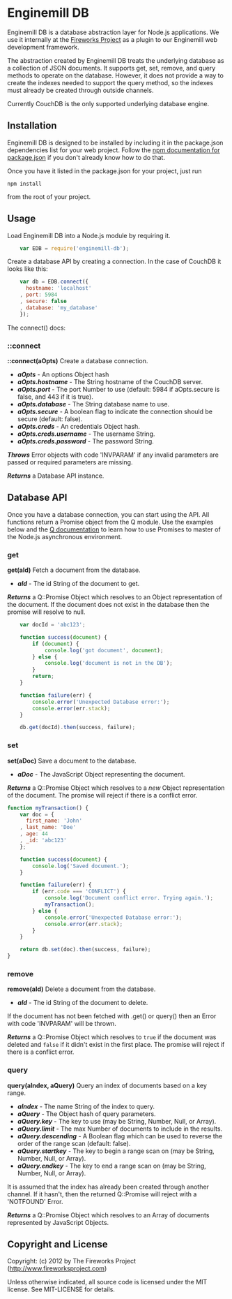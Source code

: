 Enginemill DB
=============
Enginemill DB is a database abstraction layer for Node.js applications. We use
it internally at the
[Fireworks Project](http://www.fireworksproject.com)
as a plugin to our Enginemill web development framework.

The abstraction created by Enginemill DB treats the underlying database as a
collection of JSON documents. It supports get, set, remove, and query methods
to operate on the database.  However, it does not provide a way to create the
indexes needed to support the query method, so the indexes must already be
created through outside channels.

Currently CouchDB is the only supported underlying database engine.

## Installation
Enginemill DB is designed to be installed by including it in the package.json
dependencies list for your web project.  Follow the
[npm documentation for package.json](https://npmjs.org/doc/json.html)
if you don't already know how to do that.

Once you have it listed in the package.json for your project, just run

    npm install

from the root of your project.

## Usage
Load Enginemill DB into a Node.js module by requiring it.

```JavaScript
    var EDB = require('enginemill-db');
```

Create a database API by creating a connection. In the case of CouchDB it looks like this:
```JavaScript
    var db = EDB.connect({
      hostname: 'localhost'
    , port: 5984
    , secure: false
    , database: 'my_database'
    });
```

The connect() docs:

### ::connect
__::connect(aOpts)__ Create a database connection.

* *__aOpts__* - An options Object hash
* *__aOpts.hostname__* - The String hostname of the CouchDB server.
* *__aOpts.port__* - The port Number to use (default: 5984 if aOpts.secure is
               false, and 443 if it is true).
* *__aOpts.database__* - The String database name to use.
* *__aOpts.secure__* - A boolean flag to indicate the connection should be
            secure (default: false).
* *__aOpts.creds__* - An credentials Object hash.
* *__aOpts.creds.username__* - The username String.
* *__aOpts.creds.password__* - The password String.

*__Throws__* Error objects with code 'INVPARAM' if any invalid parameters are
passed or required parameters are missing.

*__Returns__* a Database API instance.

## Database API
Once you have a database connection, you can start using the API. All functions
return a Promise object from the Q module. Use the examples below and the
[Q documentation](https://github.com/kriskowal/q#readme)
to learn how to use Promises to master of the Node.js asynchronous environment.

### get
__get(aId)__ Fetch a document from the database.

* *__aId__* - The id String of the document to get.

*__Returns__* a Q::Promise Object which resolves to an Object representation of the
document. If the document does not exist in the database then the promise will
resolve to null.

```JavaScript
    var docId = 'abc123';

    function success(document) {
        if (document) {
            console.log('got document', document);
        } else {
            console.log('document is not in the DB');
        }
        return;
    }

    function failure(err) {
        console.error('Unexpected Database error:');
        console.error(err.stack);
    }

    db.get(docId).then(success, failure);
```

### set
__set(aDoc)__ Save a document to the database.

* *__aDoc__* - The JavaScript Object representing the document.

*__Returns__* a Q::Promise Object which resolves to a *new* Object representation
of the document. The promise will reject if there is a conflict error.

```JavaScript
function myTransaction() {
    var doc = {
      first_name: 'John'
    , last_name: 'Doe'
    , age: 44
    , _id: 'abc123'
    };

    function success(document) {
        console.log('Saved document.');
    }

    function failure(err) {
        if (err.code === 'CONFLICT') {
            console.log('Document conflict error. Trying again.');
            myTransaction();
        } else {
            console.error('Unexpected Database error:');
            console.error(err.stack);
        }
    }

    return db.set(doc).then(success, failure);
}
```

### remove
__remove(aId)__ Delete a document from the database.

* *__aId__* - The id String of the document to delete.

If the document has not been fetched with .get() or query() then an Error
with code 'INVPARAM' will be thrown.

*__Returns__* a Q::Promise Object which resolves to `true` if the document was
deleted and `false` if it didn't exist in the first place. The promise will
reject if there is a conflict error.

### query
__query(aIndex, aQuery)__ Query an index of documents based on a key range.

* *__aIndex__* - The name String of the index to query.
* *__aQuery__* - The Object hash of query parameters.
* *__aQuery.key__* - The key to use (may be String, Number, Null, or Array).
* *__aQuery.limit__* - The max Number of documents to include in the results.
* *__aQuery.descending__* - A Boolean flag which can be used to reverse the
                      order of the range scan (default: false).
* *__aQuery.startkey__* - The key to begin a range scan on
                    (may be String, Number, Null, or Array).
* *__aQuery.endkey__* - The key to end a range scan on
                  (may be String, Number, Null, or Array).

It is assumed that the index has already been created through another
channel.  If it hasn't, then the returned Q::Promise will reject with a
'NOTFOUND' Error.

*__Returns__* a Q::Promise Object which resolves to an Array of documents
represented by JavaScript Objects.


Copyright and License
---------------------
Copyright: (c) 2012 by The Fireworks Project (http://www.fireworksproject.com)

Unless otherwise indicated, all source code is licensed under the MIT license. See MIT-LICENSE for details.
